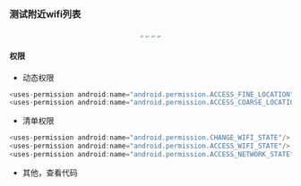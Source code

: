 ### 测试附近wifi列表

<center class = "half">
<img src="/Users/libo/垃圾项目/TestDemo/images/1.png" alt="1" style="zoom:25%;" align=left/>
<img src="/Users/libo/垃圾项目/TestDemo/images/2.png" alt="2" style="zoom:25%;"align=left/>
<img src="/Users/libo/垃圾项目/TestDemo/images/3.png" alt="3" style="zoom:25%;"align=right/>
<img src="/Users/libo/垃圾项目/TestDemo/images/4.png" alt="4" style="zoom:25%;"align=right/>
</center>

####  权限

- 动态权限


```java
<uses-permission android:name="android.permission.ACCESS_FINE_LOCATION"/>
<uses-permission android:name="android.permission.ACCESS_COARSE_LOCATION"/>
```
- 清单权限

```java
<uses-permission android:name="android.permission.CHANGE_WIFI_STATE"/>
<uses-permission android:name="android.permission.ACCESS_WIFI_STATE"/>
<uses-permission android:name="android.permission.ACCESS_NETWORK_STATE" />
```

- 其他，查看代码